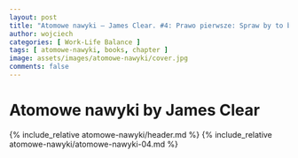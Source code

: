 ```yaml
---
layout: post
title: "Atomowe nawyki — James Clear. #4: Prawo pierwsze: Spraw by to było oczywiste"
author: wojciech
categories: [ Work-Life Balance ]
tags: [ atomowe-nawyki, books, chapter ]
image: assets/images/atomowe-nawyki/cover.jpg
comments: false
---
```


# Atomowe nawyki by James Clear

{% include_relative atomowe-nawyki/header.md %}
{% include_relative atomowe-nawyki/atomowe-nawyki-04.md %}
